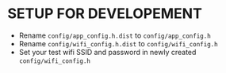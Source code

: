 # SETUP FOR DEVELOPEMENT
- Rename `config/app_config.h.dist` to `config/app_config.h`
- Rename `config/wifi_config.h.dist` to `config/wifi_config.h`
- Set your test wifi SSID and password in newly created `config/wifi_config.h`
